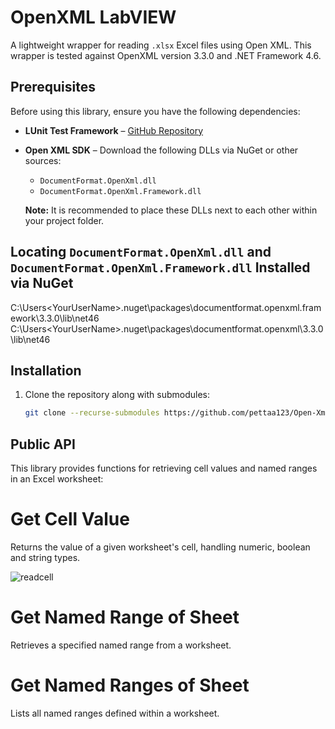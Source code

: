 # OpenXML LabVIEW

A lightweight wrapper for reading `.xlsx` Excel files using Open XML.
This wrapper is tested against OpenXML version 3.3.0 and .NET Framework 4.6.

## Prerequisites

Before using this library, ensure you have the following dependencies:

- **LUnit Test Framework** – [GitHub Repository](https://github.com/Astemes/astemes-lunit)
- **Open XML SDK** – Download the following DLLs via NuGet or other sources:
  - `DocumentFormat.OpenXml.dll`
  - `DocumentFormat.OpenXml.Framework.dll`
  
  **Note:** It is recommended to place these DLLs next to each other within your project folder.
  
## Locating `DocumentFormat.OpenXml.dll` and `DocumentFormat.OpenXml.Framework.dll` Installed via NuGet
C:\Users\<YourUserName>\.nuget\packages\documentformat.openxml.framework\3.3.0\lib\net46
C:\Users\<YourUserName>\.nuget\packages\documentformat.openxml\3.3.0\lib\net46

## Installation

1. Clone the repository along with submodules:
   ```sh
   git clone --recurse-submodules https://github.com/pettaa123/Open-Xml-LabVIEW

## Public API
This library provides functions for retrieving cell values and named ranges in an Excel worksheet:

# Get Cell Value
Returns the value of a given worksheet's cell, handling numeric, boolean and string types.

![readcell](sample_get_cell_value.png)

# Get Named Range of Sheet
Retrieves a specified named range from a worksheet.

# Get Named Ranges of Sheet
Lists all named ranges defined within a worksheet.